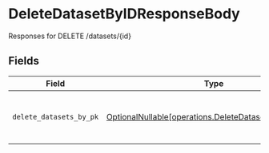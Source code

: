 # DeleteDatasetByIDResponseBody

Responses for DELETE /datasets/{id}


## Fields

| Field                                                                                                          | Type                                                                                                           | Required                                                                                                       | Description                                                                                                    |
| -------------------------------------------------------------------------------------------------------------- | -------------------------------------------------------------------------------------------------------------- | -------------------------------------------------------------------------------------------------------------- | -------------------------------------------------------------------------------------------------------------- |
| `delete_datasets_by_pk`                                                                                        | [OptionalNullable[operations.DeleteDatasetByIDDatasets]](../../models/operations/deletedatasetbyiddatasets.md) | :heavy_minus_sign:                                                                                             | columns and relationships of "datasets"                                                                        |